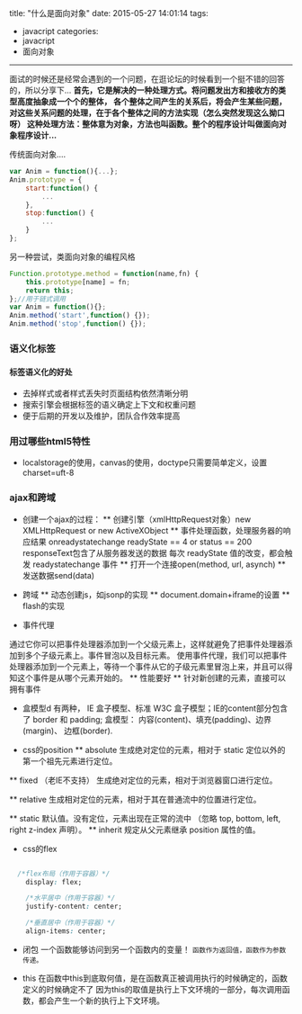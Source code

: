 title: "什么是面向对象"
date: 2015-05-27 14:01:14
tags:
- javacript
categories:
- javacript
- 面向对象
---


面试的时候还是经常会遇到的一个问题，在逛论坛的时候看到一个挺不错的回答的，所以分享下...
**首先，它是解决的一种处理方式。将问题发出方和接收方的类型高度抽象成一个个的整体，
各个整体之间产生的关系后，将会产生某些问题，对这些关系问题的处理，在于各个整体之间的方法实现（怎么突然发现这么拗口呀）
这种处理方法：整体意为对象，方法也叫函数。整个的程序设计叫做面向对象程序设计...**

传统面向对象....

```javascript
var Anim = function(){...};
Anim.prototype = {
    start:function() {
        ...
    },
    stop:function() {
        ...
    }
};

```

另一种尝试，类面向对象的编程风格

```javascript
Function.prototype.method = function(name,fn) {
    this.prototype[name] = fn;
    return this;
};//用于链式调用
var Anim = function(){};
Anim.method('start',function() {});
Anim.method('stop',function() {});

```

### 语义化标签
#### 标签语义化的好处
* 去掉样式或者样式丢失时页面结构依然清晰分明
* 搜索引擎会根据标签的语义确定上下文和权重问题
* 便于后期的开发以及维护，团队合作效率提高

### 用过哪些html5特性
* localstorage的使用，canvas的使用，doctype只需要简单定义，设置charset=uft-8

### ajax和跨域
* 创建一个ajax的过程：
** 创建引擎（xmlHttpRequest对象）new XMLHttpRequest or new ActiveXObject
** 事件处理函数，处理服务器的响应结果 onreadystatechange 
readyState == 4 or status == 200
responseText包含了从服务器发送的数据
每次 readyState 值的改变，都会触发 readystatechange 事件 
** 打开一个连接open(method, url, asynch)
** 发送数据send(data)
* 跨域
** 动态创建js，如jsonp的实现
** document.domain+iframe的设置
** flash的实现


* 事件代理

通过它你可以把事件处理器添加到一个父级元素上，这样就避免了把事件处理器添加到多个子级元素上。事件冒泡以及目标元素。
使用事件代理，我们可以把事件处理器添加到一个元素上，等待一个事件从它的子级元素里冒泡上来，并且可以得知这个事件是从哪个元素开始的。
** 性能要好
** 针对新创建的元素，直接可以拥有事件

* 盒模型d
有两种， IE 盒子模型、标准 W3C 盒子模型；IE的content部分包含了 border 和 padding;
盒模型： 内容(content)、填充(padding)、边界(margin)、 边框(border).

* css的position
** absolute 
        生成绝对定位的元素，相对于 static 定位以外的第一个祖先元素进行定位。 

** fixed （老IE不支持）
    生成绝对定位的元素，相对于浏览器窗口进行定位。 

** relative 
    生成相对定位的元素，相对于其在普通流中的位置进行定位。 

** static  默认值。没有定位，元素出现在正常的流中
    （忽略 top, bottom, left, right z-index 声明）。
** inherit 规定从父元素继承 position 属性的值。

* css的flex

```css

  /*flex布局（作用于容器）*/
	display: flex;

	/*水平居中（作用于容器）*/
	justify-content: center;

	/*垂直居中（作用于容器）*/
	align-items: center;
```

* 闭包
一个函数能够访问到另一个函数内的变量！
`函数作为返回值，函数作为参数传递。`

* this 
在函数中this到底取何值，是在函数真正被调用执行的时候确定的，函数定义的时候确定不了
因为this的取值是执行上下文环境的一部分，每次调用函数，都会产生一个新的执行上下文环境。

